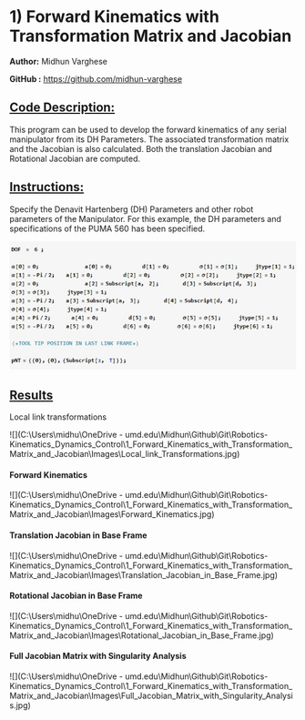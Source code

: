 # 1) Forward Kinematics with Transformation Matrix and Jacobian
**Author:** Midhun Varghese  

**GitHub :** https://github.com/midhun-varghese   



## <u>**Code Description:**</u> 

This program can be used to develop the forward kinematics of any serial manipulator from its DH Parameters. The associated transformation matrix and the Jacobian is also calculated. Both the translation Jacobian and Rotational Jacobian are computed.



## **<u>Instructions:</u>**

Specify the Denavit Hartenberg (DH) Parameters and other robot parameters of the Manipulator. For this example, the DH parameters and specifications of the PUMA 560 has been specified.

![DH Parameters definition](Images/DH_Parameters_Definition.jpg)



## **<u>Results</u>**

Local link transformations

![](C:\Users\midhu\OneDrive - umd.edu\Midhun\Github\Git\Robotics-Kinematics_Dynamics_Control\1_Forward_Kinematics_with_Transformation_Matrix_and_Jacobian\Images\Local_link_Transformations.jpg)



#### **Forward Kinematics**

![](C:\Users\midhu\OneDrive - umd.edu\Midhun\Github\Git\Robotics-Kinematics_Dynamics_Control\1_Forward_Kinematics_with_Transformation_Matrix_and_Jacobian\Images\Forward_Kinematics.jpg)



#### Translation Jacobian in Base Frame

![](C:\Users\midhu\OneDrive - umd.edu\Midhun\Github\Git\Robotics-Kinematics_Dynamics_Control\1_Forward_Kinematics_with_Transformation_Matrix_and_Jacobian\Images\Translation_Jacobian_in_Base_Frame.jpg)



#### Rotational Jacobian in Base Frame

![](C:\Users\midhu\OneDrive - umd.edu\Midhun\Github\Git\Robotics-Kinematics_Dynamics_Control\1_Forward_Kinematics_with_Transformation_Matrix_and_Jacobian\Images\Rotational_Jacobian_in_Base_Frame.jpg)



#### Full Jacobian Matrix with Singularity Analysis

![](C:\Users\midhu\OneDrive - umd.edu\Midhun\Github\Git\Robotics-Kinematics_Dynamics_Control\1_Forward_Kinematics_with_Transformation_Matrix_and_Jacobian\Images\Full_Jacobian_Matrix_with_Singularity_Analysis.jpg)
